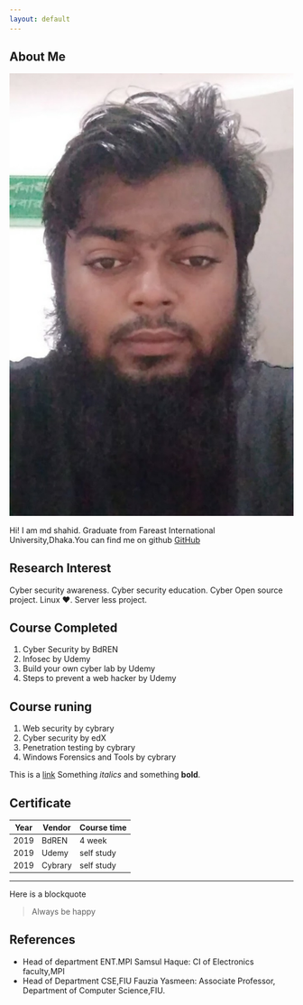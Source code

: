 ```yaml
---
layout: default
---
```


## About Me

<img class="profile-picture" src="IMG_20190925_165327.jpg">

Hi! I am md shahid. Graduate from Fareast International University,Dhaka.You can find me on github [GitHub](https://github.com/theshahid)

## Research Interest

Cyber security awareness. Cyber security education. Cyber Open source project. Linux ❤️. Server less project.

## Course Completed

1. Cyber Security by BdREN
2. Infosec by Udemy
3. Build your own cyber lab by Udemy
4. Steps to prevent a web hacker by Udemy

## Course runing
1. Web security by cybrary
2. Cyber security by edX
3. Penetration testing by cybrary
4. Windows Forensics and Tools by cybrary



This is a [link](https://github.com/theshahid) Something *italics* and something **bold**.

## Certificate

Year | Vendor  | Course time
-----|---------|-------------
2019 | BdREN   | 4 week
2019 | Udemy   | self study
2019 | Cybrary | self study


---

Here is a blockquote

> Always be happy

## References

* Head of department ENT.MPI
  Samsul Haque: CI of Electronics faculty,MPI
* Head of Department CSE,FIU
  Fauzia Yasmeen: Associate Professor, Department of Computer Science,FIU.
